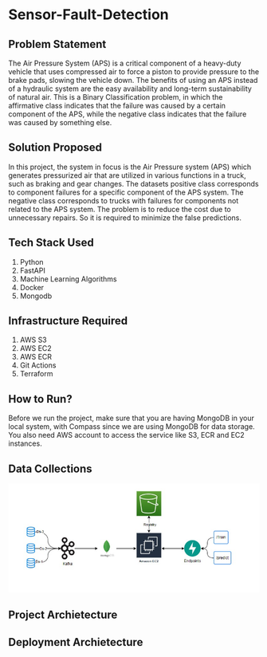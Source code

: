 # Sensor-Fault-Detection
## Problem Statement
The Air Pressure System (APS) is a critical component of a heavy-duty vehicle that uses compressed air to force a piston to provide pressure to the brake pads, slowing the vehicle down. The benefits of using an APS instead of a hydraulic system are the easy availability and long-term sustainability of natural air.
This is a Binary Classification problem, in which the affirmative class indicates that the failure was caused by a certain component of the APS, while the negative class indicates that the failure was caused by something else.

## Solution Proposed
In this project, the system in focus is the Air Pressure system (APS) which generates pressurized air that are utilized in various functions in a truck, such as braking and gear changes. The datasets positive class corresponds to component failures for a specific component of the APS system. The negative class corresponds to trucks with failures for components not related to the APS system.
The problem is to reduce the cost due to unnecessary repairs. So it is required to minimize the false predictions.

## Tech Stack Used
1. Python
2. FastAPI
3. Machine Learning Algorithms
4. Docker
5. Mongodb

## Infrastructure Required
1. AWS S3
2. AWS EC2
3. AWS ECR
4. Git Actions
5. Terraform

## How to Run?
Before we run the project, make sure that you are having MongoDB in your local system, with Compass since we are using MongoDB for data storage. You also need AWS account to access the service like S3, ECR and EC2 instances.

## Data Collections
![alt text](https://github.com/Bhaveshsisodia/sensor-fault-detection/blob/3b898fbe0daae32342a02179d7c930335d442770/flowcharts/data_collection.png)

## Project Archietecture
## Deployment Archietecture



